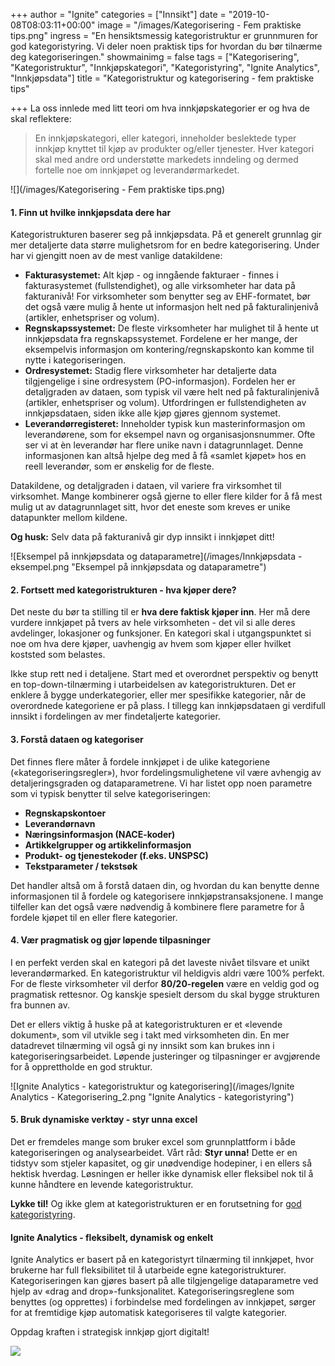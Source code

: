 +++
author = "Ignite"
categories = ["Innsikt"]
date = "2019-10-08T08:03:11+00:00"
image = "/images/Kategorisering - Fem praktiske tips.png"
ingress = "En hensiktsmessig kategoristruktur er grunnmuren for god kategoristyring. Vi deler noen praktisk tips for hvordan du bør tilnærme deg kategoriseringen."
showmainimg = false
tags = ["Kategorisering", "Kategoristruktur", "Innkjøpskategori", "Kategoristyring", "Ignite Analytics", "Innkjøpsdata"]
title = "Kategoristruktur og kategorisering - fem praktiske tips"

+++
La oss innlede med litt teori om hva innkjøpskategorier er og hva de skal reflektere:

> En innkjøpskategori, eller kategori, inneholder beslektede typer innkjøp knyttet til kjøp av produkter og/eller tjenester. Hver kategori skal med andre ord understøtte markedets inndeling og dermed fortelle noe om innkjøpet og leverandørmarkedet.

![](/images/Kategorisering - Fem praktiske tips.png)

#### 1. Finn ut hvilke innkjøpsdata dere har

Kategoristrukturen baserer seg på innkjøpsdata. På et generelt grunnlag gir mer detaljerte data større mulighetsrom for en bedre kategorisering. Under har vi gjengitt noen av de mest vanlige datakildene:

* **Fakturasystemet:** Alt kjøp - og inngående fakturaer - finnes i fakturasystemet (fullstendighet), og alle virksomheter har data på fakturanivå! For virksomheter som benytter seg av EHF-formatet, bør det også være mulig å hente ut informasjon helt ned på fakturalinjenivå (artikler, enhetspriser og volum).
* **Regnskapssystemet:** De fleste virksomheter har mulighet til å hente ut innkjøpsdata fra regnskapssystemet. Fordelene er her mange, der eksempelvis informasjon om kontering/regnskapskonto kan komme til nytte i kategoriseringen.
* **Ordresystemet:** Stadig flere virksomheter har detaljerte data tilgjengelige i sine ordresystem (PO-informasjon). Fordelen her er detaljgraden av dataen, som typisk vil være helt ned på fakturalinjenivå (artikler, enhetspriser og volum). Utfordringen er fullstendigheten av innkjøpsdataen, siden ikke alle kjøp gjøres gjennom systemet.
* **Leverandørregisteret:** Inneholder typisk kun masterinformasjon om leverandørene, som for eksempel navn og organisasjonsnummer. Ofte ser vi at èn leverandør har flere unike navn i datagrunnlaget. Denne informasjonen kan altså hjelpe deg med å få «samlet kjøpet» hos en reell leverandør, som er ønskelig for de fleste.

Datakildene, og detaljgraden i dataen, vil variere fra virksomhet til virksomhet. Mange kombinerer også gjerne to eller flere kilder for å få mest mulig ut av datagrunnlaget sitt, hvor det eneste som kreves er unike datapunkter mellom kildene.

**Og husk:** Selv data på fakturanivå gir dyp innsikt i innkjøpet ditt!

![Eksempel på innkjøpsdata og dataparametre](/images/Innkjøpsdata - eksempel.png "Eksempel på innkjøpsdata og dataparametre")

#### 2. Fortsett med kategoristrukturen - hva kjøper dere?

Det neste du bør ta stilling til er **hva dere faktisk kjøper inn**. Her må dere vurdere innkjøpet på tvers av hele virksomheten - det vil si alle deres avdelinger, lokasjoner og funksjoner. En kategori skal i utgangspunktet si noe om hva dere kjøper, uavhengig av hvem som kjøper eller hvilket koststed som belastes.

Ikke stup rett ned i detaljene. Start med et overordnet perspektiv og benytt en top-down-tilnærming i utarbeidelsen av kategoristrukturen. Det er enklere å bygge underkategorier, eller mer spesifikke kategorier, når de overordnede kategoriene er på plass. I tillegg kan innkjøpsdataen gi verdifull innsikt i fordelingen av mer findetaljerte kategorier.

#### 3. Forstå dataen og kategoriser

Det finnes flere måter å fordele innkjøpet i de ulike kategoriene («kategoriseringsregler»), hvor fordelingsmulighetene vil være avhengig av detaljeringsgraden og dataparametrene. Vi har listet opp noen parametre som vi typisk benytter til selve kategoriseringen:

* **Regnskapskontoer**
* **Leverandørnavn**
* **Næringsinformasjon (NACE-koder)**
* **Artikkelgrupper og artikkelinformasjon**
* **Produkt- og tjenestekoder (f.eks. UNSPSC)**
* **Tekstparameter / tekstsøk**

Det handler altså om å forstå dataen din, og hvordan du kan benytte denne informasjonen til å fordele og kategorisere innkjøpstransaksjonene. I mange tilfeller kan det også være nødvendig å kombinere flere parametre for å fordele kjøpet til en eller flere kategorier.

#### 4. Vær pragmatisk og gjør løpende tilpasninger

I en perfekt verden skal en kategori på det laveste nivået tilsvare et unikt leverandørmarked. En kategoristruktur vil heldigvis aldri være 100% perfekt. For de fleste virksomheter vil derfor **80/20-regelen** være en veldig god og pragmatisk rettesnor. Og kanskje spesielt dersom du skal bygge strukturen fra bunnen av.

Det er ellers viktig å huske på at kategoristrukturen er et «levende dokument», som vil utvikle seg i takt med virksomheten din. En mer datadrevet tilnærming vil også gi ny innsikt som kan brukes inn i kategoriseringsarbeidet. Løpende justeringer og tilpasninger er avgjørende for å opprettholde en god struktur.

![Ignite Analytics - kategoristruktur og kategorisering](/images/Ignite Analytics - Kategorisering_2.png "Ignite Analytics - kategoristyring")

#### 5. Bruk dynamiske verktøy - styr unna excel

Det er fremdeles mange som bruker excel som grunnplattform i både kategoriseringen og analysearbeidet. Vårt råd: **Styr unna!** Dette er en tidstyv som stjeler kapasitet, og gir unødvendige hodepiner, i en ellers så hektisk hverdag. Løsningen er heller ikke dynamisk eller fleksibel nok til å kunne håndtere en levende kategoristruktur.

**Lykke til!** Og ikke glem at kategoristrukturen er en forutsetning for [god kategoristyring](https://www.ignite.no/blogg/innsikt/en-praktisk-tiln%C3%A6rming-til-kategoristyring/ "Kategoristyring").

#### Ignite Analytics - fleksibelt, dynamisk og enkelt

Ignite Analytics er basert på en kategoristyrt tilnærming til innkjøpet, hvor brukerne har full fleksibilitet til å utarbeide egne kategoristrukturer. Kategoriseringen kan gjøres basert på alle tilgjengelige dataparametre ved hjelp av «drag and drop»-funksjonalitet. Kategoriseringsreglene som benyttes (og opprettes) i forbindelse med fordelingen av innkjøpet, sørger for at fremtidige kjøp automatisk kategoriseres til valgte kategorier.

Oppdag kraften i strategisk innkjøp gjort digitalt!

[![](https://www.ignite.no/images/Pr%C3%B8v%20Ignite%20Analytics%20-%201200%20x100.png)](https://www.ignite.no/ignite-analytics/demo/ "Prøv Ignite Analytics")
